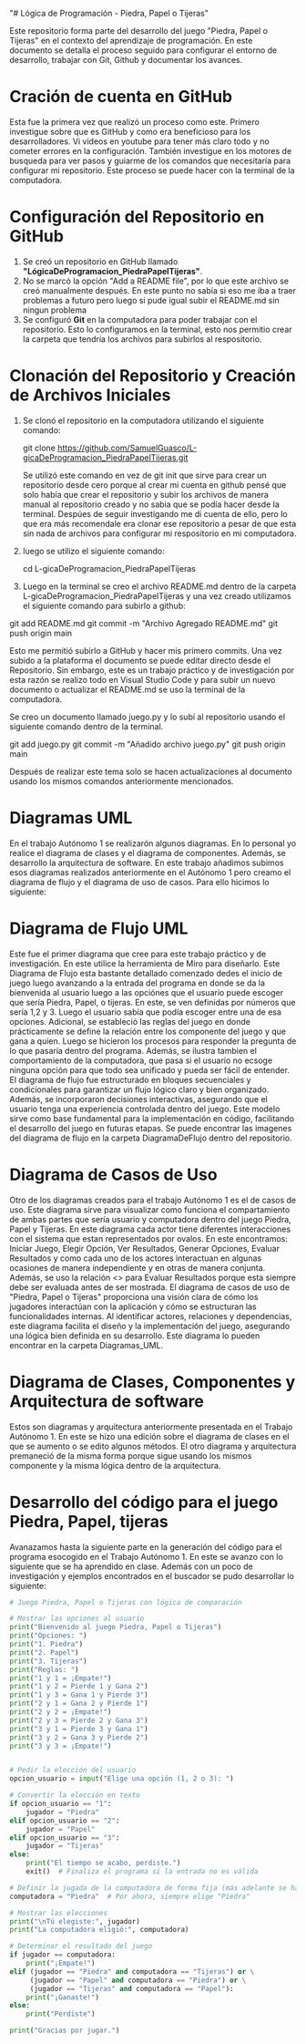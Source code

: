 "# Lógica de Programación - Piedra, Papel o Tijeras"

Este repositorio forma parte del desarrollo del juego "Piedra, Papel o Tijeras" en el contexto del aprendizaje de programación. En este documento se detalla el proceso seguido para configurar el entorno de desarrollo, trabajar con Git, Github y documentar los avances.

# Cración de cuenta en GitHub

Esta fue la primera vez que realizó un proceso como este. Primero investigue sobre que es GitHub y como era beneficioso para los desarrolladores. Vi videos en youtube para tener más claro todo y no cometer errores en la configuración. También investigue en los motores de busqueda para ver pasos y guiarme de los comandos que necesitaría para configurar mi repositorio. Este proceso se puede hacer con la terminal de la computadora.

# Configuración del Repositorio en GitHub

1. Se creó un repositorio en GitHub llamado **"LógicaDeProgramacion_PiedraPapelTijeras"**.
2. No se marcó la opción "Add a README file", por lo que este archivo se creó manualmente después. En este punto no sabía si eso me iba a traer problemas a futuro pero luego si pude igual subir el README.md sin ningun problema
3. Se configuró **Git** en la computadora para poder trabajar con el repositorio. Esto lo configuramos en la terminal, esto nos permitio crear la carpeta que tendría los archivos para subirlos al respositorio.


# Clonación del Repositorio y Creación de Archivos Iniciales

1. Se clonó el repositorio en la computadora utilizando el siguiente comando:

   git clone https://github.com/SamuelGuasco/L-gicaDeProgramacion_PiedraPapelTijeras.git

   Se utilizó este comando en vez de git init que sirve para crear un repositorio desde cero porque al crear mi cuenta en github pensé que solo había que crear el repositorio y subir los archivos de manera manual al repositorio creado y no sabia que se podía hacer desde la terminal. Despúes de seguir investigando me di cuenta de ello, pero lo que era más recomendale era clonar ese repositorio a pesar de que esta sin nada de archivos para configurar mi respositorio en mi computadora.
   
2. luego se utilizo el siguiente comando:

   cd L-gicaDeProgramacion_PiedraPapelTijeras


4. Luego en la terminal se creo el archivo README.md dentro de la carpeta L-gicaDeProgramacion_PiedraPapelTijeras y una vez creado utilizamos el siguiente comando para subirlo a github:

git add README.md
git commit -m "Archivo Agregado README.md"
git push origin main

Esto me permitió subirlo a GitHub y hacer mis primero commits. Una vez subido a la plataforma el documento se puede editar directo desde el Repositorio. Sin embargo, este es un trabajo práctico y de investigación por esta razón se realizo todo en Visual Studio Code y para subir un nuevo documento o actualizar el README.md se uso la terminal de la computadora. 

Se creo un documento llamado juego.py y lo subí al repositorio usando el siguiente comando dentro de la terminal. 

git add juego.py
git commit -m "Añadido archivo juego.py"
git push origin main

Después de realizar este tema solo se hacen actualizaciones al documento usando los mismos comandos anteriormente mencionados.

# Diagramas UML 

En el trabajo Autónomo 1 se realizarón algunos diagramas. En lo personal yo realice el diagrama de clases y el diagrama de componentes. Además, se desarrollo la arquitectura de software. En este trabajo añadimos subimos esos diagramas realizados anteriormente en el Autónomo 1 pero creamo el diagrama de flujo y el diagrama de uso de casos. Para ello hicimos lo siguiente:

# Diagrama de Flujo UML

Este fue el primer diagrama que cree para este trabajo práctico y de investigación. En este utilice la herramienta de Miro para diseñarlo. Este Diagrama de Flujo esta bastante detallado comenzado dedes el inicio de juego luego avanzando a la entrada del programa en donde se da la bienvenida al usuario
luego a las opciónes que el usuario puede escoger que sería Piedra, Papel, o tijeras. En este, se ven definidas por números que sería 1,2 y 3. Luego el usuario sabía que podía escoger entre una de esa opciones. Adicional, se estableció las reglas del juego en donde prácticamente se define la relación entre los componente del juego y que gana a quien.
Luego se hicieron los procesos para responder la pregunta de lo que pasaría dentro del programa. Además, se ilustra tambien el comportamiento de la computadora, que pasa si el usuario no ecsoge ninguna opción para que todo sea unificado y pueda ser fácil de entender. El diagrama de flujo fue estructurado en bloques secuenciales y condicionales para 
garantizar un flujo lógico claro y bien organizado. Además, se incorporaron decisiones interactivas, asegurando que el usuario tenga una experiencia controlada dentro del juego. Este modelo sirve como base fundamental para la implementación en código, facilitando el desarrollo del juego en futuras etapas. Se puede encontrar las imagenes del diagrama de flujo en la carpeta DiagramaDeFlujo dentro del repositorio.

# Diagrama de Casos de Uso

Otro de los diagramas creados para el trabajo Autónomo 1 es el de casos de uso. Este diagrama sirve para visualizar como funciona el compartamiento de ambas partes que sería usuario y computadora dentro del juego Piedra, Papel y Tijeras. En este diagrama
cada actor tiene diferentes interacciones con el sistema que estan representados por ovalos. En este encontramos: Iniciar Juego, Elegir Opción, Ver Resultados, Generar Opciones, Evaluar Resultados y como cada uno de los actores interactuan en algunas ocasiones de manera independiente y en otras de manera conjunta.
Además, se uso la relación <<include>> para Evaluar Resultados porque esta siempre debe ser evaluada antes de ser mostrada. El diagrama de casos de uso de "Piedra, Papel o Tijeras" proporciona una visión clara de cómo los jugadores interactúan con la aplicación y cómo se estructuran las funcionalidades internas. Al identificar actores, relaciones y dependencias, este diagrama facilita el diseño y la implementación del juego, asegurando una lógica bien definida en su desarrollo.
Este diagrama lo pueden encontrar en la carpeta Diagramas_UML.

# Diagrama de Clases, Componentes y Arquitectura de software

Estos son diagramas y arquitectura anteriormente presentada en el Trabajo Autónomo 1. En este se hizo una edición sobre el diagrama de clases en el que se aumento o se edito algunos métodos. El otro diagrama y arquitectura premaneció de la misma forma porque sigue usando los mismos componente y la misma lógica dentro de la arquitectura.


# Desarrollo del código para el juego Piedra, Papel, tijeras

Avanazamos hasta la siguiente parte en la generación del código para el programa esocogido en el Trabajo Autónomo 1. En este se avanzo con lo siguiente que se ha aprendido en clase. Además con un poco de investigación y ejemplos encontrados en el buscador se pudo desarrollar lo siguiente:


```python
# Juego Piedra, Papel o Tijeras con lógica de comparación

# Mostrar las opciones al usuario
print("Bienvenido al juego Piedra, Papel o Tijeras")
print("Opciones: ")
print("1. Piedra")
print("2. Papel")
print("3. Tijeras")
print("Reglas: ")
print("1 y 1 = ¡Empate!")
print("1 y 2 = Pierde 1 y Gana 2")
print("1 y 3 = Gana 1 y Pierde 3")
print("2 y 1 = Gana 2 y Pierde 1")
print("2 y 2 = ¡Empate!")
print("2 y 3 = Pierde 2 y Gana 3")
print("3 y 1 = Pierde 3 y Gana 1")
print("3 y 2 = Gana 3 y Pierde 2")
print("3 y 3 = ¡Empate!")


# Pedir la elección del usuario
opcion_usuario = input("Elige una opción (1, 2 o 3): ")

# Convertir la elección en texto
if opcion_usuario == "1":
    jugador = "Piedra"
elif opcion_usuario == "2":
    jugador = "Papel"
elif opcion_usuario == "3":
    jugador = "Tijeras"
else:
    print("El tiempo se acabo, perdiste.")
    exit()  # Finaliza el programa si la entrada no es válida

# Definir la jugada de la computadora de forma fija (más adelante se hará aleatoria)
computadora = "Piedra"  # Por ahora, siempre elige "Piedra"

# Mostrar las elecciones
print("\nTú elegiste:", jugador)
print("La computadora eligió:", computadora)

# Determinar el resultado del juego
if jugador == computadora:
    print("¡Empate!")
elif (jugador == "Piedra" and computadora == "Tijeras") or \
     (jugador == "Papel" and computadora == "Piedra") or \
     (jugador == "Tijeras" and computadora == "Papel"):
    print("¡Ganaste!")
else:
    print("Perdiste")

print("Gracias por jugar.")


